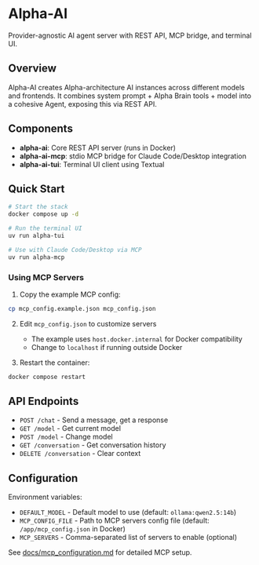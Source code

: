 # Alpha-AI

Provider-agnostic AI agent server with REST API, MCP bridge, and terminal UI.

## Overview

Alpha-AI creates Alpha-architecture AI instances across different models and frontends. It combines system prompt + Alpha Brain tools + model into a cohesive Agent, exposing this via REST API.

## Components

- **alpha-ai**: Core REST API server (runs in Docker)
- **alpha-ai-mcp**: stdio MCP bridge for Claude Code/Desktop integration  
- **alpha-ai-tui**: Terminal UI client using Textual

## Quick Start

```bash
# Start the stack
docker compose up -d

# Run the terminal UI
uv run alpha-tui

# Use with Claude Code/Desktop via MCP
uv run alpha-mcp
```

### Using MCP Servers

1. Copy the example MCP config:
```bash
cp mcp_config.example.json mcp_config.json
```

2. Edit `mcp_config.json` to customize servers
   - The example uses `host.docker.internal` for Docker compatibility
   - Change to `localhost` if running outside Docker

3. Restart the container:
```bash
docker compose restart
```

## API Endpoints

- `POST /chat` - Send a message, get a response
- `GET /model` - Get current model
- `POST /model` - Change model
- `GET /conversation` - Get conversation history
- `DELETE /conversation` - Clear context

## Configuration

Environment variables:
- `DEFAULT_MODEL` - Default model to use (default: `ollama:qwen2.5:14b`)
- `MCP_CONFIG_FILE` - Path to MCP servers config file (default: `/app/mcp_config.json` in Docker)
- `MCP_SERVERS` - Comma-separated list of servers to enable (optional)

See [docs/mcp_configuration.md](docs/mcp_configuration.md) for detailed MCP setup.